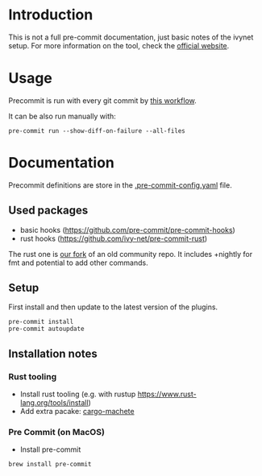 # Introduction

This is not a full pre-commit documentation, just basic notes of the ivynet setup.
For more information on the tool, check the [official website](https://pre-commit.com/).

# Usage

Precommit is run with every git commit by [this workflow](github/workflows/pre-commit.yml).

It can be also run manually with:
```
pre-commit run --show-diff-on-failure --all-files
```


# Documentation

Precommit definitions are store in the [.pre-commit-config.yaml](../.pre-commit-config.yaml) file.

## Used packages

- basic hooks (https://github.com/pre-commit/pre-commit-hooks)
- rust hooks (https://github.com/ivy-net/pre-commit-rust)

The rust one is [our fork](https://github.com/ivy-net/pre-commit-rust) of an old community repo.
It includes +nightly for fmt and potential to add other commands.


## Setup

First install and then update to the latest version of the plugins.
```
pre-commit install
pre-commit autoupdate
```
## Installation notes

### Rust tooling

* Install rust tooling (e.g. with rustup https://www.rust-lang.org/tools/install)
* Add extra pacake: [cargo-machete](https://github.com/bnjbvr/cargo-machete)

### Pre Commit (on MacOS)

* Install pre-commit
```
brew install pre-commit
```
